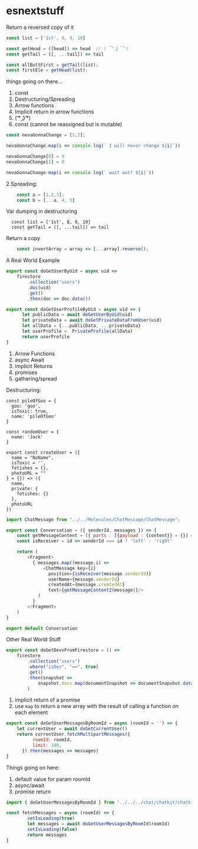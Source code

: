 # esnextstuff



Return a reversed copy of it


```js
const list = ['1st', 8, 9, 10]

const getHead = ([head]) => head  // ( ͡° ͜ʖ ͡°)  
const getTail = ([, ...tail]) => tail

const allButtFirst = getTail(list);
const firstEle = getHead(list);
```

things going on there...
1. const
1. Destructuring/Spreading
1. Arrow functions
1. Implicit return in arrow functions
1. ( ͡° ͜ʖ ͡°) 
1. const (cannot be reassigned but is mutable)

```js
const nevaGonnaChange = [1,2];

nevaGonnaChange.map(i => console.log(` I will never change ${i}`))

nevaGonnaChange[0] = 0
nevaGonnaChange[1] = 0

nevaGonnaChange.map(i => console.log(` wait wat? ${i}`))
```

2.Spreading:
```js
    const a = [1,2,3];
    const b = [...a, 4, 5]
```

Var dumping in destructuring 
```
  const list = ['1st', 8, 9, 10]
  const getTail = ([, ...tail]) => tail
```


Return a copy
```js
    const invertArray = array => [...array].reverse();
````


A Real World Example

```js
export const doGetUserByUid = async uid =>
    firestore
        .collection("users")
        .doc(uid)
        .get()
        .then(doc => doc.data())

export const doGetUserProfileByUid = async uid => {    
      let publicData = await doGetUserByUid(uid)
      let privateData = await doGetPrivateDataFromUser(uid)
      let allData = {...publicData, ...privateData}
      let userProfile =  PrivateProfile(allData)
      return userProfile
}
```

1) Arrow Functions
2) async Await
3) implicit Returns
4) promises
5) gathering/spread


Destructuring:


```
const pileOfGoo = {
  goo: 'goo',
  isToxic: true,
  name: 'pileOfGoo'
}

const randomUser = {
  name: 'Jack'
}

export const createUser = ({
  name = "NoName",
  isToxic = '',
  fetishes = {},
  photoURL = ""
} = {}) => ({
  name,
  private: {
    fetishes: {}
  },
  photoURL
})
```

``` js
import ChatMessage from "../../Molecules/ChatMessage/ChatMessage";

export const Conversation = ({ senderId, messages }) => {
    const getMessageContent = ({ parts : [{payload : {content}} = {}] = []}) => content
    const isReceiver = id => senderId === id ? 'left' : 'right'

    return (
        <Fragment>
          { messages.map((message,i) => 
              <ChatMessage key={i} 
                position={isReceiver(message.senderId)} 
                userName={message.senderId} 
                createdAt={message.createdAt}
                text={getMessageContent2(message)}/>
            )
          }
        </Fragment>
    )
}

export default Conversation
```

Other Real World Stuff

```js
export const doGetDevsFromFirestore = () =>
    firestore
        .collection("users")
        .where("isDev", "==", true)
        .get()
        .then(snapshot =>
            snapshot.docs.map(documentSnapshot => documentSnapshot.data())
        )
```

1. implicit return of a promise
2. use `map` to return a new array with the result of calling a function on each element

```js
export const doGetUserMessagesByRoomId = async (roomId = '') => {
    let currentUser = await doGetCurrentUser()
    return currentUser.fetchMultipartMessages({
          roomId: roomId,
          limit: 100,
      }).then(messages => messages)
}
```

Things going on here:
1. default value for param roomId 
1. async/await
1. promise return 



``` js
import { doGetUserMessagesByRoomId } from "../../../chat/chatkit/chatkit";

const fetchMessages = async (roomId) => { 
        setIsLoading(true)
        let messages = await doGetUserMessagesByRoomId(roomId)
        setIsLoading(false)
        return messages
}
```
